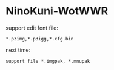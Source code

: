 # NinoKuni-WotWWR
support edit font file:

    *.p3img,*.p3igg,*.cfg.bin

next time:

    support file *.imgpak, *.mnupak
